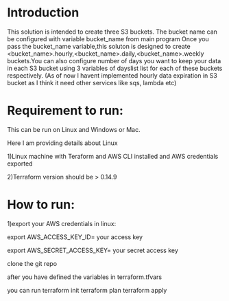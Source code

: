 Introduction
=============

This solution is intended to create three S3 buckets.
The bucket name can be configured with variable bucket_name from main program
Once you pass the bucket_name variable,this soluton is designed
to create <bucket_name>.hourly,<bucket_name>.daily,<bucket_name>.weekly
buckets.You can also configure number of days you want to keep
your data in each S3 bucket using 3 variables of dayslist list for each of these
buckets respectively.
(As of now I havent implemented hourly data expiration in S3 bucket
as I think it need other services like sqs, lambda etc)

Requirement to run:
===================
This can be run on Linux and Windows or Mac.

Here I am providing details about Linux

1)Linux machine with Teraform and AWS CLI installed and AWS credentials exported

2)Terraform version should be > 0.14.9

How to run:
==============
1)export your AWS credentials in linux:

export AWS_ACCESS_KEY_ID= your access key

export AWS_SECRET_ACCESS_KEY= your secret access key

clone the git repo

after you have defined the variables in  terraform.tfvars

you can run 
terraform init
terraform plan
terraform apply
